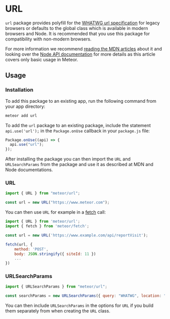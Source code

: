 # URL

`url` package provides polyfill for the [WHATWG url specification](https://url.spec.whatwg.org/) for legacy browsers or defaults to the global class which is available in modern browsers and Node. It is recommended that you use this package for compatibility with non-modern browsers.

For more information we recommend [reading the MDN articles](https://developer.mozilla.org/en-US/docs/Web/API/Fetch_API) about it and looking over the [Node API documentation](https://nodejs.org/api/url.html#url_the_whatwg_url_api) for more details as this article covers only basic usage in Meteor.

## Usage

### Installation

To add this package to an existing app, run the following command from
your app directory:

```bash
meteor add url
```

To add the `url` package to an existing package, include the
statement `api.use('url');` in the `Package.onUse` callback in your
`package.js` file:

```js
Package.onUse((api) => {
  api.use("url");
});
```

After installing the package you can then import the `URL` and `URLSearchParams` from the package and use it as described at MDN and Node documentations.

### URL

```js
import { URL } from "meteor/url";

const url = new URL("https://www.meteor.com");
```

You can then use `URL` for example in a [fetch](/packages/fetch) call:

```js
import { URL } from 'meteor/url';
import { fetch } from 'meteor/fetch';

const url = new URL('https://www.example.com/api/reportVisit');

fetch(url, {
    method: 'POST',
    body: JSON.stringify({ siteId: 11 })
    ...
})

```

### URLSearchParams

```js
import { URLSearchParams } from "meteor/url";

const searchParams = new URLSearchParams({ query: "WHATWG", location: "MDN" });
```

You can then include `URLSearchParams` in the options for `URL` if you build them separately from when creating the `URL` class.
